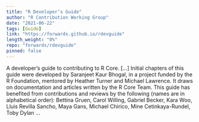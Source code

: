 ```yaml
---
title: "R Developer’s Guide"
author: "R Contribution Working Group"
date: "2021-06-22"
tags: [Guide]
link: "https://forwards.github.io/rdevguide"
length_weight: "0%"
repo: "forwards/rdevguide"
pinned: false
---
```


A developer’s guide to contributing to R Core. [...] Initial chapters of this guide were developed by Saranjeet Kaur Bhogal, in a project funded by the R Foundation, mentored by Heather Turner and Michael Lawrence. It draws on documentation and articles written by the R Core Team. This guide has benefited from contributions and reviews by the following (names are in alphabetical order): Bettina Gruen, Carol Willing, Gabriel Becker, Kara Woo, Lluis Revilla Sancho, Maya Gans, Michael Chirico, Mine Cetinkaya-Rundel, Toby Dylan ...
